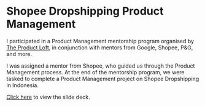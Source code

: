 # Shopee Dropshipping Product Management

I participated in a Product Management mentorship program organised by [The Product Loft](https://www.linkedin.com/company/the-product-loft/), in conjunction with mentors from Google, Shopee, P&G, and more.

I was assigned a mentor from Shopee, who guided us through the Product Management process. At the end of the mentorship program, we were tasked to complete a Product Management project on Shopee Dropshipping in Indonesia.

[Click here](https://github.com/keanekwa/Shopee-Dropshipping-Product-Management/blob/main/Shopee%20Dropshipping%20Product%20Management.pdf) to view the slide deck.
